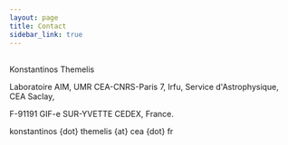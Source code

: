 ```yaml
---
layout: page
title: Contact
sidebar_link: true
---
```


<br />
Konstantinos Themelis 

Laboratoire AIM, UMR CEA-CNRS-Paris 7, Irfu, Service d'Astrophysique, CEA Saclay, 

F-91191 GIF-e SUR-YVETTE CEDEX, France.

konstantinos {dot} themelis {at} cea {dot} fr
